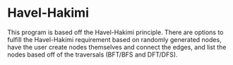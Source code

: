 # Havel-Hakimi
This program is based off the Havel-Hakimi principle. There are options to fulfill the Havel-Hakimi requirement based on randomly generated nodes, have the user create nodes themselves and connect the edges, and list the nodes based off of the traversals (BFT/BFS and DFT/DFS).
